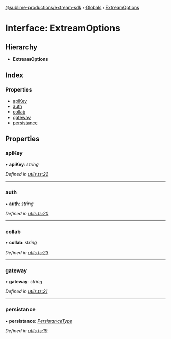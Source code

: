 [@sublime-productions/extream-sdk](../README.md) › [Globals](../globals.md) › [ExtreamOptions](extreamoptions.md)

# Interface: ExtreamOptions

## Hierarchy

* **ExtreamOptions**

## Index

### Properties

* [apiKey](extreamoptions.md#apikey)
* [auth](extreamoptions.md#auth)
* [collab](extreamoptions.md#collab)
* [gateway](extreamoptions.md#gateway)
* [persistance](extreamoptions.md#persistance)

## Properties

###  apiKey

• **apiKey**: *string*

*Defined in [utils.ts:22](https://github.com/Extream-SaaS/ex-sdk/blob/ccff5d7/src/utils.ts#L22)*

___

###  auth

• **auth**: *string*

*Defined in [utils.ts:20](https://github.com/Extream-SaaS/ex-sdk/blob/ccff5d7/src/utils.ts#L20)*

___

###  collab

• **collab**: *string*

*Defined in [utils.ts:23](https://github.com/Extream-SaaS/ex-sdk/blob/ccff5d7/src/utils.ts#L23)*

___

###  gateway

• **gateway**: *string*

*Defined in [utils.ts:21](https://github.com/Extream-SaaS/ex-sdk/blob/ccff5d7/src/utils.ts#L21)*

___

###  persistance

• **persistance**: *[PersistanceType](../enums/persistancetype.md)*

*Defined in [utils.ts:19](https://github.com/Extream-SaaS/ex-sdk/blob/ccff5d7/src/utils.ts#L19)*
